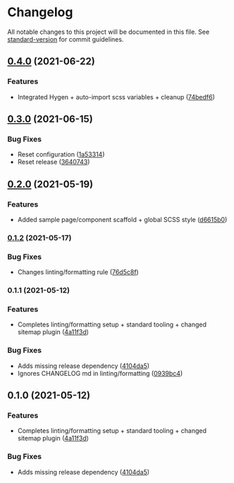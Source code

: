 # Changelog

All notable changes to this project will be documented in this file. See [standard-version](https://github.com/conventional-changelog/standard-version) for commit guidelines.

## [0.4.0](https://github.com/eyespot-agency/eyespot-starter-gatsby/compare/v0.3.0...v0.4.0) (2021-06-22)


### Features

* Integrated Hygen + auto-import scss variables + cleanup ([74bedf6](https://github.com/eyespot-agency/eyespot-starter-gatsby/commit/74bedf6dfae139e4a5fad49a379aa0b6c3d8f9c4))

## [0.3.0](https://github.com/eyespot-agency/eyespot-starter-gatsby/compare/v0.2.1...v0.3.0) (2021-06-15)


### Bug Fixes

* Reset configuration ([1a53314](https://github.com/eyespot-agency/eyespot-starter-gatsby/commit/1a53314fd8e878731575999a76e0f579833bf2bb))
* Reset release ([3640743](https://github.com/eyespot-agency/eyespot-starter-gatsby/commit/3640743d8d6f0bbe88b1a6265f27a0cc7bf29026))

## [0.2.0](https://github.com/eyespot-agency/eyespot-starter-gatsby/compare/v0.1.2...v0.2.0) (2021-05-19)


### Features

* Added sample page/component scaffold + global SCSS style ([d6615b0](https://github.com/eyespot-agency/eyespot-starter-gatsby/commit/d6615b05d4dc64ca32fc7ce60ed6837650f24290))

### [0.1.2](https://github.com/eyespot-agency/eyespot-starter-gatsby/compare/v0.1.1...v0.1.2) (2021-05-17)


### Bug Fixes

* Changes linting/formatting rule ([76d5c8f](https://github.com/eyespot-agency/eyespot-starter-gatsby/commit/76d5c8f1dceea44fb75bc6776939fdfc6c39de50))

### 0.1.1 (2021-05-12)


### Features

* Completes linting/formatting setup + standard tooling + changed sitemap plugin ([4a11f3d](https://github.com/eyespot-agency/eyespot-starter-gatsby/commit/4a11f3da2983b1c9e9913200c4e0271651ffe7bf))


### Bug Fixes

* Adds missing release dependency ([4104da5](https://github.com/eyespot-agency/eyespot-starter-gatsby/commit/4104da5ec4f1067741fda370a6e72fe5aec3bd5a))
* Ignores CHANGELOG md in linting/formatting ([0939bc4](https://github.com/eyespot-agency/eyespot-starter-gatsby/commit/0939bc435cc0576b4ab6be8a04909a77afe87677))

## 0.1.0 (2021-05-12)


### Features

* Completes linting/formatting setup + standard tooling + changed sitemap plugin ([4a11f3d](https://github.com/eyespot-agency/eyespot-starter-gatsby/commit/4a11f3da2983b1c9e9913200c4e0271651ffe7bf))


### Bug Fixes

* Adds missing release dependency ([4104da5](https://github.com/eyespot-agency/eyespot-starter-gatsby/commit/4104da5ec4f1067741fda370a6e72fe5aec3bd5a))
